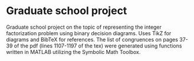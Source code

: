 # Graduate school project
Graduate school project on the topic of representing the integer factorization problem using binary decision diagrams. Uses TikZ for diagrams and BibTeX for references. The list of congruences on pages 37-39 of the pdf (lines 1107-1197 of the tex) were generated using functions written in MATLAB utilizing the Symbolic Math Toolbox.
